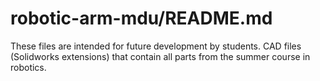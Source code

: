# robotic-arm-mdu/README.md
These files are intended for future development by students. CAD files (Solidworks extensions) that contain all parts from the summer course in robotics.
